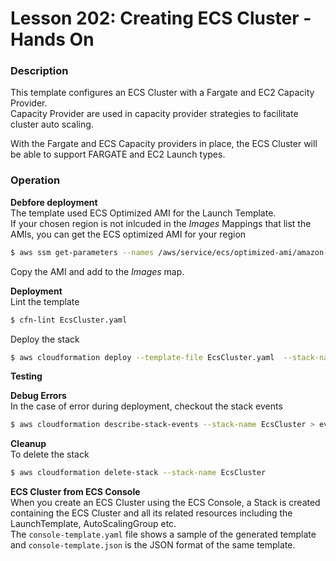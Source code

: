 # Lesson 202: Creating ECS Cluster - Hands On

### Description

This template configures an ECS Cluster with a Fargate and EC2 Capacity Provider.  
Capacity Provider are used in capacity provider strategies to facilitate cluster auto scaling.

With the Fargate and ECS Capacity providers in place, the ECS Cluster will be able to support FARGATE and EC2 Launch types.

### Operation

**Debfore deployment**  
The template used ECS Optimized AMI for the Launch Template.  
If your chosen region is not inlcuded in the _Images_ Mappings that list the AMIs, you can get the ECS optimized AMI for your region

```bash
$ aws ssm get-parameters --names /aws/service/ecs/optimized-ami/amazon-linux-2/recommended
```

Copy the AMI and add to the _Images_ map.

**Deployment**  
Lint the template

```bash
$ cfn-lint EcsCluster.yaml
```

Deploy the stack

```bash
$ aws cloudformation deploy --template-file EcsCluster.yaml  --stack-name EcsCluster --capabilities CAPABILITY_NAMED_IAM
```

**Testing**

**Debug Errors**  
In the case of error during deployment, checkout the stack events

```bash
$ aws cloudformation describe-stack-events --stack-name EcsCluster > events.json
```

**Cleanup**  
To delete the stack

```bash
$ aws cloudformation delete-stack --stack-name EcsCluster
```

**ECS Cluster from ECS Console**  
When you create an ECS Cluster using the ECS Console, a Stack is created containing the ECS Cluster and all its related resources including the LaunchTemplate, AutoScalingGroup etc.  
The `console-template.yaml` file shows a sample of the generated template and `console-template.json` is the JSON format of the same template.
